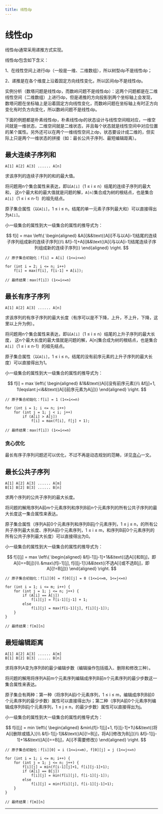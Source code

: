 ```yaml
---
title: 线性dp
---
```


# 线性dp

<script type="text/javascript" src="/include/head.js"></script>

线性dp通常采用递推方式实现。

线性dp包含如下含义：

1、在线性空间上进行dp（一般是一维、二维数组），所以树型dp不是线性dp；

2、递推是在各个维度上沿着固定方向线性变化，所以区间dp不是线性dp。

实例分析（数塔问题是线性dp，而数岭问题不是线性dp）：这两个问题都是在二维线性空间（二维数组）上进行dp，但是递推的方向投影到两个坐标轴上会发现，数塔问题在坐标轴上是沿着固定方向线性变化，而数岭问题在坐标轴上有时正方向变化有时负方向变化，所以数岭问题不是线性dp。

下面的例题都是朴素线性dp，朴素线性dp的状态设计与线性空间相对应，一维空间就是一维状态，二维空间就是二维状态，并且每个状态就是线性空间中对应位置的某个属性。另外还可以在两个一维线性空间上dp，状态要设计成二维的，但实际上只是两个一维状态的拼接（如：最长公共子序列、最短编辑距离）。

## 最大连续子序列和

```
A[1] A[2] A[3] ...... A[n]
```

求该序列的连续子序列的和的最大值。

将问题用n个集合属性来表达，即以`A[i]`（1 $\leqslant$ i $\leqslant$ n）结尾的连续子序列的最大和，
这n个最大和的最大值就是问题的解，`A[n]`集合成为树的根结点，也是集合`A[i]`（1 $\leqslant$ i $\leqslant$ n-1）的祖先结点。

原子集合属性（以`A[i]`，1 $\leqslant$ i $\leqslant$ n，结尾的单一元素子序列最大和）可以直接得出为`A[i]`。

小一级集合的属性到大一级集合的属性的推导式为：

$$
f[i] = max
\left\{
\begin{aligned}
&A[i]&&\text{(A[i]不与以A[i-1]结尾的连续子序列组成新的连续子序列)}\\
&f[i-1]+A[i]&&\text{(A[i]与以A[i-1]结尾连续子序列组成新的连续子序列)}
\end{aligned}
\right.
$$

```
// 原子集合初始化：f[i] = A[i] (1<=i<=n)

for (int i = 2; i <= n; i++)
    f[i] = max(f[i], f[i-1] + A[i]);

// 最终结果：max(f[i]) (1<=i<=n)
```

## 最长有序子序列

```
A[1] A[2] A[3] ...... A[n]
```

求该序列的有序子序列的最大长度（有序可以是不下降，上升，不上升，下降，这里以上升为例）。

将问题用n个集合属性来表达，即以`A[i]`（1 $\leqslant$ i $\leqslant$ n）结尾的上升子序列的最大长度，
这n个最大长度的最大值就是问题的解，A[n]集合成为树的根结点，也是集合`A[i]`（1 $\leqslant$ i $\leqslant$ n-1）的祖先结点。

原子集合属性（以`A[i]`，1 $\leqslant$ i $\leqslant$ n，结尾的没有前序元素的上升子序列的最大长度）可以直接得出为1。

小一级集合的属性到大一级集合的属性的推导式为：

$$
f[i] = max
\left\{
\begin{aligned}
&1&&\text{(A[i]没有前序元素)}\\
&f[j]+1, 1\leqslant j<i&&\text{(A[i]前序元素为A[j])}
\end{aligned}
\right.
$$

```
// 原子集合初始化：f[i] = 1 (1<=i<=n)

for (int i = 1; i <= n; i++)
    for (int j = 1; j < i; j++)
        if (A[i] > A[j])
            f[i] = max(f[i], f[j] + 1);

// 最终结果：max(f[i]) (1<=i<=n)
```

### 贪心优化

最长有序子序列问题还可以优化，不过不再是动态规划的范畴，详见<a href="https://www.dywan.xyz/note/202108/120001">贪心</a>一文。

## 最长公共子序列

```
A[1] A[2] A[3] ...... A[m]
B[1] B[2] B[3] ...... B[n]
```

求两个序列的公共子序列的最大长度。

将问题的解用序列A前m个元素序列和序列B前n个元素序列的所有公共子序列的最大长度这一集合属性来表达。

原子集合属性（序列A前0个元素序列和序列B前j个元素序列，1 $\leqslant$ j $\leqslant$ n，的所有公共子序列最大长度、序列A前i个元素序列，1 $\leqslant$ i $\leqslant$ m，和序列B前0个元素序列的所有公共子序列最大长度）可以直接得出为0。

小一级集合的属性到大一级集合的属性的推导式为：

$$
f[i][j] = max
\left\{
\begin{aligned}
&f[i-1][j-1]+1&&\text{(选A[i]和B[j]，即A[i]==B[j])}\\
&max\{f[i-1][j], f[i][j-1]\}&&\text{(不选A[i]或不选B[j]，即A[i]!=B[j])}
\end{aligned}
\right.
$$

```
// 原子集合初始化：f[i][0] = f[0][j] = 0 (1<=i<=m, 1<=j<=n)

for (int i = 1; i <= m; i++) {
    for (int j = 1; j <= n; j++) {
        if (A[i] == A[j])
            f[i][j] = f[i-1][j-1] + 1;
        else
            f[i][j] = max(f[i-1][j], f[i][j-1]);
    }
}

// 最终结果：f[m][n]
```

## 最短编辑距离

```
A[1] A[2] A[3] ...... A[m]
B[1] B[2] B[3] ...... B[n]
```

求将序列A变为序列B的最少编辑步数（编辑操作包括插入、删除和修改三种）。

将问题的解用将序列A前m个元素序列编辑成序列B前n个元素序列的最少步数这一集合属性来表达。

原子集合有两种：第一种（将序列A前i个元素序列，1 $\leqslant$ i $\leqslant$ m，编辑成序列B前0个元素序列的最少步数）属性可以直接得出为i；第二种（序列A前0个元素序列编辑成序列B前j个元素序列，1 $\leqslant$ j $\leqslant$ n，的最少步数）属性可以直接得出为j。

小一级集合的属性到大一级集合的属性的推导式为：

$$
f[i][j] = min
\left\{
\begin{aligned}
&min\{f[i-1][j]+1, f[i][j-1]+1\}&&\text{(将A[i]删除或插入)}\\
&f[i-1][j-1]&&\text{(A[i]!=B[j]，将A[i]修改为B[j])}\\
&f[i-1][j-1]+1&&\text{(A[i]==B[j]，A[i]不需要修改)}
\end{aligned}
\right.
$$

```
// 原子集合初始化：f[i][0] = i (1<=i<=m), f[0][j] = j (1<=j<=n)

for (int i = 1; i <= m; i++) {
    for (int j = 1; j <= n; j++) {
        f[i][j] = min(f[i-1][j]+1, f[i][j-1]+1);
        if (A[i] == B[j])
            f[i][j] = min(f[i][j], f[i-1][j-1]);
        else
            f[i][j] = min(f[i][j], f[i-1][j-1]+1);
    }
}

// 最终结果：f[m][n]
```

---

<script type="text/javascript" src="/include/tail.js"></script>
